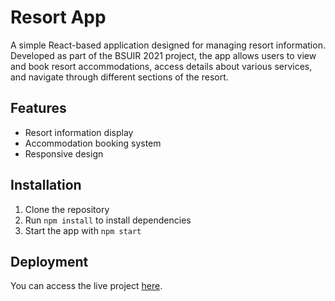 # Resort App

A simple React-based application designed for managing resort information. Developed as part of the BSUIR 2021 project, the app allows users to view and book resort accommodations, access details about various services, and navigate through different sections of the resort.

## Features
- Resort information display
- Accommodation booking system
- Responsive design

## Installation
1. Clone the repository
2. Run `npm install` to install dependencies
3. Start the app with `npm start`

## Deployment
You can access the live project [here](https://gavrik-bsuir-2021-resort-app.netlify.app/rooms/double-basic).
